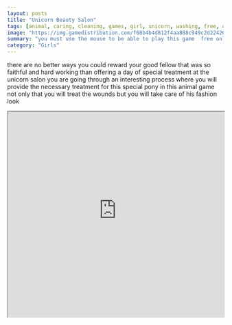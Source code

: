 ```yaml
---
layout: posts
title: "Unicorn Beauty Salon"
tags: [animal, caring, cleaning, games, girl, unicorn, washing, free, online, games, oyna, game, free, games, play, play, games]
image: "https://img.gamedistribution.com/f68b4b4d812f4aa888c949c2d22426cc.jpg"
summary: "you must use the mouse to be able to play this game  free online games oyna game free games play play games"
category: "Girls"
---
```


there are no better ways you could reward your good fellow that was so faithful and hard working than offering a day of special treatment at the unicorn salon you are going through an interesting process where you will provide the necessary treatment for this special pony in this animal game not only that you will treat the wounds but you will take care of his fashion look

<iframe width="100%" height="480px;" src="https://html5.gamedistribution.com/f68b4b4d812f4aa888c949c2d22426cc/"></iframe>